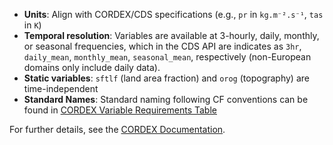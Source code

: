 - **Units**: Align with CORDEX/CDS specifications (e.g., `pr` in `kg.m⁻².s⁻¹`, `tas` in `K`)
- **Temporal resolution**: Variables are available at 3-hourly, daily, monthly, or seasonal frequencies, which in the CDS API are indicates as `3hr`, `daily_mean`, `monthly_mean`, `seasonal_mean`, respectively (non-European domains only include daily data).
- **Static variables**: `sftlf` (land area fraction) and `orog` (topography) are time-independent
- **Standard Names**: Standard naming following CF conventions can be found in [CORDEX Variable Requirements Table](https://is-enes-data.github.io/CORDEX_variables_requirement_table.pdf)

For further details, see the [CORDEX Documentation](https://confluence.ecmwf.int/display/CKB/CORDEX%3A+Regional+climate+projections).
